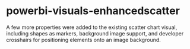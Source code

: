 # powerbi-visuals-enhancedscatter
A few more properties were added to the existing scatter chart visual, including shapes as markers, background image support, and developer crosshairs for positioning elements onto an image background.
